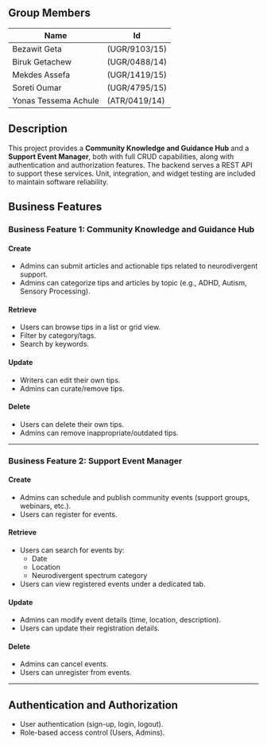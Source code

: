 ## Group Members

| Name | Id |
|-----|-----|
| Bezawit Geta        | (UGR/9103/15) | 
| Biruk Getachew      | (UGR/0488/14) | 
| Mekdes Assefa       | (UGR/1419/15) | 
| Soreti Oumar        | (UGR/4795/15) | 
| Yonas Tessema Achule| (ATR/0419/14) | 

## Description
This project provides a **Community Knowledge and Guidance Hub** and a **Support Event Manager**, both with full CRUD capabilities, along with authentication and authorization features. The backend serves a REST API to support these services. Unit, integration, and widget testing are included to maintain software reliability.

## Business Features

### Business Feature 1: Community Knowledge and Guidance Hub
#### Create
- Admins can submit articles and actionable tips related to neurodivergent support.
- Admins can categorize tips and articles by topic (e.g., ADHD, Autism, Sensory Processing).

#### Retrieve
- Users can browse tips in a list or grid view.
- Filter by category/tags.
- Search by keywords.

#### Update
- Writers can edit their own tips.
- Admins can curate/remove tips.

#### Delete
- Users can delete their own tips.
- Admins can remove inappropriate/outdated tips.

---

### Business Feature 2: Support Event Manager
#### Create
- Admins can schedule and publish community events (support groups, webinars, etc.).
- Users can register for events.

#### Retrieve
- Users can search for events by:
  - Date
  - Location
  - Neurodivergent spectrum category
- Users can view registered events under a dedicated tab.

#### Update
- Admins can modify event details (time, location, description).
- Users can update their registration details.

#### Delete
- Admins can cancel events.
- Users can unregister from events.

---

## Authentication and Authorization
- User authentication (sign-up, login, logout).
- Role-based access control (Users, Admins).



